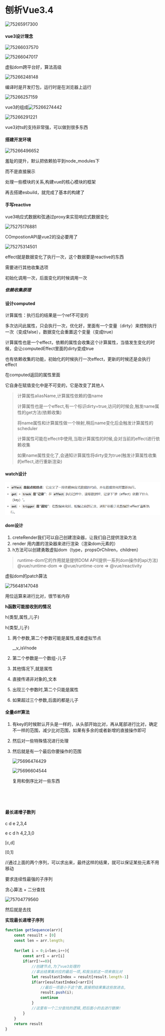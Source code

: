 #  刨析Vue3.4

![75265917300](C:\Users\zxh\AppData\Local\Temp\1752659173005.png)

####  vue3设计理念

![75266037570](C:\Users\zxh\AppData\Local\Temp\1752660375702.png)

![75266047017](C:\Users\zxh\AppData\Local\Temp\1752660470171.png)

虚拟dom跨平台好，算法高级

![75266248148](C:\Users\zxh\AppData\Local\Temp\1752662481483.png)

编译时是开发打包，运行时是在浏览器上运行

![75266257159](C:\Users\zxh\AppData\Local\Temp\1752662571592.png)

  vue3的组成![75266274442](C:\Users\zxh\AppData\Local\Temp\1752662744422.png)

![75266291221](C:\Users\zxh\AppData\Local\Temp\1752662912211.png)

vue3对ts的支持非常强，可以做到很多东西







####  搭建开发环境

![75266496652](C:\Users\zxh\Desktop\前端\Vue\刨析Vue3.4.assets\1752664966527.png)

羞耻的提升，默认把依赖拍平到node_modules下

而不是直接展示

 处理一些模块的关系,构建vue的核心模块的框架

再去搭建esbuild，就完成了基本的构建了





####  手写reactive

vue3响应式数据和弦通过proxy来实现响应式数据变化

![75275176881](C:\Users\zxh\Desktop\前端\Vue\刨析Vue3.4.assets\1752751768815.png)

COmpostionAPI是vue2的没必要用了

![75275314501](C:\Users\zxh\Desktop\前端\Vue\刨析Vue3.4.assets\1752753145017.png)

effect就是数据变化了执行一次，这个数据要是reactive的东西

需要进行其他收集选项

初始化调用一次，后面变化的时候调用一次



#####  依赖收集原理

 



####  设计computed

计算属性：执行后的结果是一个ref不可变的

多次访问此属性，只会执行一次，优化好，里面有一个变量（dirty）来控制执行一次（变成false），数据变化会重置这个变量（变成true）

计算属性也是一个effect，依赖的属性会收集这个计算属性，当值发生变化的时候，会让computedEffect里面的dirty变成true

也有依赖收集的功能，初始化的时候执行一次effect，更新的时候还是会执行effect

在computed返回的属性里面

它自身在赋值变化中是不可变的，它是改变了其他人



> 计算属性aliasName,计算属性依赖的值name
>
> 计算属性也是一个effect,有一个标识dirty=true,访问的时候会,触发name属性的get方法(依赖收集)
>
> 将name属性和计算属性做一个映射,稍后name变化后会触发计算属性的scheduler
>
> 计算属性可能在effect中使用,当取计算属性的时候,会对当前的effect进行依赖收集
>
> 如果name属性变化了,会通知计算属性将dirty变为true(触发计算属性收集的effect,进行重新渲染)
>
> 



####  watch设计

![alt text](image.png)


####  dom设计

1. creteRender我们可以自己创建渲染器，让我们自己提供渲染方法
2. render 用内置的渲染器来进行渲染（渲染dom元素的）
3. h方法可以创建勇敢虚拟dom（type，propsOrChilren，children）

> runtime-dom它的作用就是提供DOM API(提供一系列dom操作的api方法)
> @vue/runtime-dom => @vue/runtime-core => @vue/reactivity





虚拟dom的patch算法

![75648147048](C:\Users\zxh\Desktop\前端\Vue\刨析Vue3.4.assets\1756481470487.png)

用位运算来进行比对，很节省内存

**h函数可能接收到的情况**

h(类型,属性,儿子)

h(类型,儿子)

1. 两个参数,第二个参数可能是属性,或者虚拟节点

   __v_isVnode

2. 第二个参数是一个数组-儿子

3. 其他情况下,就是属性

4. 直接传递非对象的,文本

5. 出现三个参数时,第二个只能是属性

6. 如果超过三个参数,后面的都是儿子








####  全量diff算法

1. 有key的时候默认开头是一样的，从头部开始比对，再从尾部进行比对，确定不一样的范围，减少比对范围，如果有多余的或者新增的直接操作即可

2. 然后对一些特殊情况进行处理

3. 然后就是有一个最后你要操作的范围

   ![75696474429](C:\Users\zxh\Desktop\前端\Vue\刨析Vue3.4.assets\1756964744299.png)

   ![75696604544](C:\Users\zxh\Desktop\前端\Vue\刨析Vue3.4.assets\1756966045441.png)

   复用和倒序比对一些东西

   ​

   ​



####  最长递增子数列

c d e   2,3,4

e c d h    4,2,3,0



[c,d]

[0,1]

//通过上面的两个序列，可以求出来，最终这样的结果，就可以保证某些元素不用移动

要求连续性最强的子序列

贪心算法 + 二分查找

![75704779560](C:\Users\zxh\Desktop\前端\Vue\刨析Vue3.4.assets\1757047795607.png)

然后就是去找



**实现最长递增子序列**

```javascript
function getSequence(arr){
    const resuilt = [0]
    const len = arr.length;
    
    for(let i = 0;i<len;i++){
        const arrI = arr[i]
        if(arrI!==0){
            //创建节点,为了vue3处理的
            //拿出结果集对应的最后一项,和我当前这一项来做比对
            let resultastIndex = result[result.length-1]
            if(arr[esultastIndex]<arrI){
                //最后一项是小于这个数,直接把结果集这些放进去,
                result.push(i);
                continue
            }
            //这里有一个二分查找的逻辑,把后面小的去进行替换!
        }
    }
    return result
}
```

